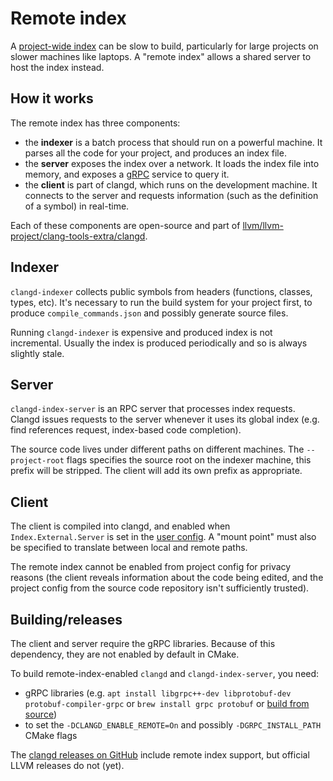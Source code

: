 # Remote index

A [project-wide index](/design/indexing) can be slow to build, particularly
for large projects on slower machines like laptops. A "remote index" allows
a shared server to host the index instead.

## How it works

The remote index has three components:

- the **indexer** is a batch process that should run on a powerful machine.
  It parses all the code for your project, and produces an index file.
- the **server** exposes the index over a network. It loads the index file into
  memory, and exposes a [gRPC](https://grpc.io) service to query it.
- the **client** is part of clangd, which runs on the development machine.
  It connects to the server and requests information (such as the definition
  of a symbol) in real-time.

Each of these components are open-source and part of
[llvm/llvm-project/clang-tools-extra/clangd](https://github.com/llvm/llvm-project/tree/main/clang-tools-extra/clangd/).

## Indexer

`clangd-indexer` collects public symbols from headers (functions, classes,
types, etc). It's necessary to run the build system for your project first,
to produce `compile_commands.json` and possibly generate source files.

Running `clangd-indexer` is expensive and produced index is not incremental.
Usually the index is produced periodically and so is always slightly stale.

## Server

`clangd-index-server` is an RPC server that processes index requests. Clangd
issues requests to the server whenever it uses its global index (e.g. find
references request, index-based code completion).

The source code lives under different paths on different machines.
The `--project-root` flags specifies the source root on the indexer machine,
this prefix will be stripped. The client will add its own prefix as appropriate.

## Client

The client is compiled into clangd, and enabled when `Index.External.Server` is
set in the [user config](/config). A "mount point" must also be specified to
translate between local and remote paths.

The remote index cannot be enabled from project config for privacy reasons
(the client reveals information about the code being edited, and the project
config from the source code repository isn't sufficiently trusted).

## Building/releases

The client and server require the gRPC libraries.
Because of this dependency, they are not enabled by default in CMake.

To build remote-index-enabled `clangd` and `clangd-index-server`, you need:
 - gRPC libraries (e.g. `apt install libgrpc++-dev libprotobuf-dev
   protobuf-compiler-grpc` or `brew install grpc protobuf` or
   [build from source](https://github.com/grpc/grpc/blob/master/BUILDING.md))
 - to set the `-DCLANGD_ENABLE_REMOTE=On` and possibly `-DGRPC_INSTALL_PATH`
   CMake flags

The [clangd releases on GitHub](https://github.com/clangd/clangd/releases)
include remote index support, but official LLVM releases do not (yet).
